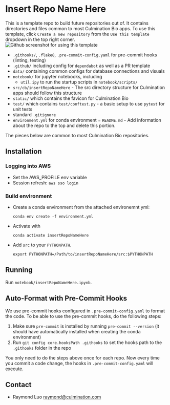 # Insert Repo Name Here
This is a template repo to build future repositories out of. It contains directories and files common to most Culmination Bio apps. To use this template, click `Create a new repository` from the `Use this template` dropdown in the top right corner.
![Github screenshot for using this template](example.png)

- `.githooks/`, `.flake8`, `.pre-commit-config.yaml` for pre-commit hooks (linting, testing)
- `.github/` including config for `dependabot` as well as a PR template
- `data/` containing common configs for database connections and visuals
- `notebook/` for jupyter notebooks, including
  - `util.ipy` to run the startup scripts in `notebook/scripts/`
- `src/cb/insertRepoNameHere` - The src directory structure for Culmination apps should follow this structure
- `static/` which contains the favicon for Culmination Bio
- `test/` which contains `test/conftest.py` - a basic setup to use `pytest` for unit tests
- standard `.gitignore`
- `environment.yml` for conda environment
= `README.md` - Add information about the repo to the top and delete this portion.

The pieces below are common to most Culmination Bio repositories.

## Installation
### Logging into AWS
- Set the AWS_PROFILE env variable
- Session refresh: ```aws sso login```

### Build environment
- Create a conda environment from the attached environemnt yml:
  ```
  conda env create -f environment.yml
  ```
- Activate with
  ```
  conda activate insertRepoNameHere
  ```
- Add `src` to your `PYTHONPATH`.
  ```
  export PYTHONPATH=/Path/to/insertRepoNameHere/src:$PYTHONPATH
  ```


## Running
Run `notebook/insertRepoNameHere.ipynb`.

## Auto-Format with Pre-Commit Hooks
We use pre-commit hooks configured in `.pre-commit-config.yaml` to format the code. To be able to use the pre-commit hooks, do the following steps:
1. Make sure `pre-commit` is installed by running `pre-commit --version` (it should have automatically installed when creating the conda environment)
2. Run `git config core.hooksPath .githooks` to set the hooks path to the `.githooks` folder in the repo

You only need to do the steps above once for each repo. Now every time you commit a code change, the hooks in `.pre-commit-config.yaml` will execute.

## Contact
* Raymond Luo <raymond@culmination.com>
